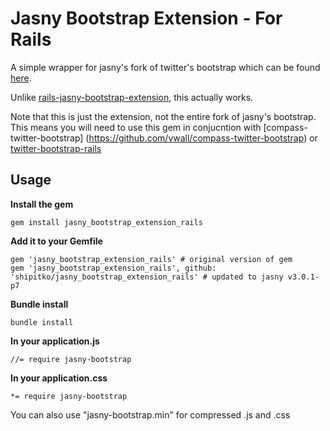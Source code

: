 # Jasny Bootstrap Extension - For Rails

A simple wrapper for jasny's fork of twitter's bootstrap which can be found [here](http://jasny.github.io/bootstrap "jasny's bootstrap").

Unlike [rails-jasny-bootstrap-extension](https://github.com/developertown/rails-jasny-bootstrap-extension "rails-jasny-bootstrap-extension"),
this actually works.

Note that this is just the extension, not the entire fork of jasny's bootstrap. This means you will need to use
this gem in conjucntion with [compass-twitter-bootstrap] (https://github.com/vwall/compass-twitter-bootstrap) or
[twitter-bootstrap-rails](https://github.com/seyhunak/twitter-bootstrap-rails)

## Usage

**Install the gem**

    gem install jasny_bootstrap_extension_rails

**Add it to your Gemfile**

    gem 'jasny_bootstrap_extension_rails' # original version of gem
	gem 'jasny_bootstrap_extension_rails', github: 'shipitko/jasny_bootstrap_extension_rails' # updated to jasny v3.0.1-p7

**Bundle install**

    bundle install

**In your application.js**

    //= require jasny-bootstrap

**In your application.css**

    *= require jasny-bootstrap

You can also use "jasny-bootstrap.min" for compressed .js and .css


